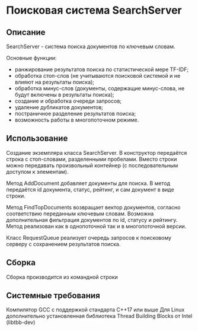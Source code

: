 # Поисковая система SearchServer

## Описание
SearchServer - система поиска документов по ключевым словам.

Основные функции:
- ранжирование результатов поиска по статистической мере TF-IDF;
- обработка стоп-слов (не учитываются поисковой системой и не влияют на результаты поиска);
- обработка минус-слов (документы, содержащие минус-слова, не будут включены в результаты поиска);
- создание и обработка очереди запросов;
- удаление дубликатов документов;
- постраничное разделение результатов поиска;
- возможность работы в многопоточном режиме.

## Использование

Создание экземпляра класса SearchServer. В конструктор передаётся строка с стоп-словами, разделенными пробелами. Вместо строки можно передавать произвольный контейнер (с последовательным доступом к элементам).

Метод AddDocument добавляет документы для поиска. В метод передаётся id документа, статус, рейтинг, и сам документ в виде строки.

Метод FindTopDocuments возвращает вектор документов, согласно соответствию переданным ключевым словам. 
Возможна дополнительная фильтрация документов по id, статусу и рейтингу. Метод реализован как в однопоточной так и в многопоточной версии.

Класс RequestQueue реализует очередь запросов к поисковому серверу с сохранением результатов поиска.

## Сборка
Сборка производится из командной строки

## Системные требования
Компилятор GCC с поддержкой стандарта C++17 или выше
Для Linux дополнительно установленная библиотека Thread Building Blocks от Intel (libtbb-dev)

